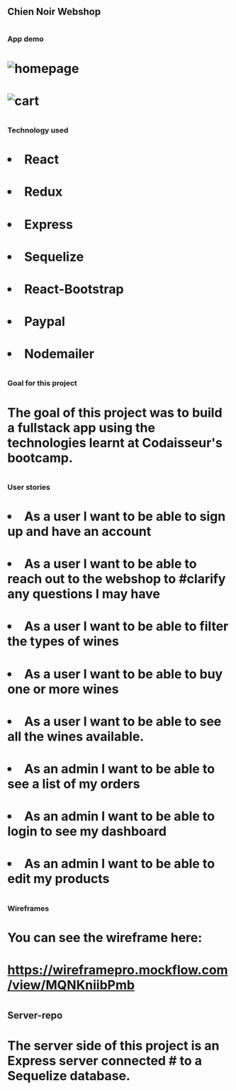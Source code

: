 # <h2> Chien Noir Webshop <h2>

# <h3> App demo <h3>

# ![homepage](https://user-images.githubusercontent.com/82970308/139300809-f9fcee5e-ba67-43ad-93f2-d263c9217909.png)

# ![cart](https://user-images.githubusercontent.com/82970308/139300887-b3f81a43-00d6-4444-b1be-2bc11a5d5bad.png)

# <h3> Technology used <h3>

# <p>

# <li> React

# <li> Redux

# <li> Express

# <li> Sequelize

# <li> React-Bootstrap

# <li> Paypal

# <li> Nodemailer
  <p>

# <h3> Goal for this project

# <p> The goal of this project was to build a fullstack app using the technologies learnt at Codaisseur's bootcamp.

# <h3> User stories

# <li> As a user I want to be able to sign up and have an account

# <li> As a user I want to be able to reach out to the webshop to #clarify any questions I may have

# <li> As a user I want to be able to filter the types of wines

# <li> As a user I want to be able to buy one or more wines

# <li> As a user I want to be able to see all the wines available.

# <li> As an admin I want to be able to see a list of my orders

# <li> As an admin I want to be able to login to see my dashboard

# <li> As an admin I want to be able to edit my products

# <h3> Wireframes

# <p> You can see the wireframe here:

# <a>https://wireframepro.mockflow.com/view/MQNKniibPmb<a>

# <h2> Server-repo

# <p> The server side of this project is an Express server connected # to a Sequelize database.
